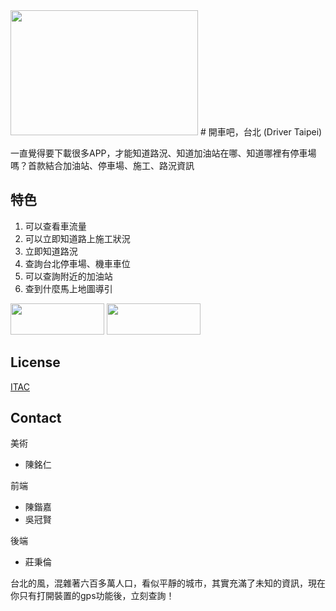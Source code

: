 <img src="http://i.imgur.com/WPTphMh.jpg" width="300" height="200"/>  
# 開車吧，台北 (Driver Taipei)

一直覺得要下載很多APP，才能知道路況、知道加油站在哪、知道哪裡有停車場嗎？首款結合加油站、停車場、施工、路況資訊  
## 特色

1. 可以查看車流量  
2. 可以立即知道路上施工狀況  
3. 立即知道路況  
4. 查詢台北停車場、機車車位  
5. 可以查詢附近的加油站  
6. 查到什麼馬上地圖導引   
  
<a href="https://play.google.com/store/apps/details?id=hackntu2015.edu.yzu.drivertaipei"><img src="https://upload.wikimedia.org/wikipedia/commons/thumb/c/cd/Get_it_on_Google_play.svg/2000px-Get_it_on_Google_play.svg.png" width="150" height="50"/></a>
<a href="https://itunes.apple.com/tw/app/id1054320226"><img src="https://upload.wikimedia.org/wikipedia/commons/thumb/3/3c/Download_on_the_App_Store_Badge.svg/1024px-Download_on_the_App_Store_Badge.svg.png" width="150" height="50"/></a>
## License

[ITAC](http://erickson-makotoki.github.io/Image_Page/)

## Contact

美術
- 陳銘仁

前端
- 陳鍇嘉
- 吳冠賢

後端
- 莊秉倫


台北的風，混雜著六百多萬人口，看似平靜的城市，其實充滿了未知的資訊，現在你只有打開裝置的gps功能後，立刻查詢！






